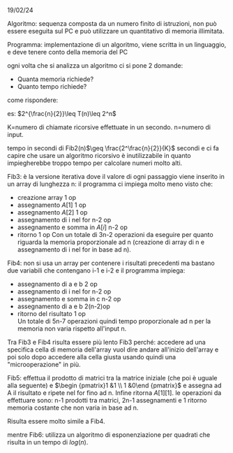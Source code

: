 19/02/24

Algoritmo: sequenza composta da un numero finito di istruzioni, non può essere eseguita sul PC e può utilizzare un quantitativo di memoria illimitata.

Programma: implementazione di un algoritmo, viene scritta in un linguaggio, e deve tenere conto della memoria del PC 

ogni volta che si analizza un algoritmo ci si pone 2 domande:
- Quanta memoria richiede?
- Quanto tempo richiede?

come rispondere:

es: $2^{\frac{n}{2}}\leq T(n)\leq 2^n$

K=numero di chiamate ricorsive effettuate in un secondo.
n=numero di input.

tempo in secondi di Fib2(n)$\geq \frac{2^\frac{n}{2}}{K}$ secondi e ci fa capire che usare un algoritmo ricorsivo è inutilizzabile in quanto impiegherebbe troppo tempo per calcolare numeri molto alti.

Fib3: è la versione iterativa dove il valore di ogni passaggio viene inserito in un array di lunghezza n: il programma ci impiega molto meno visto che:
- creazione array 1 op
- assegnamento $A[1]$ 1 op
- assegnamento $A[2]$ 1 op
- assegnamento di i nel for n-2 op
- assegnamento e somma in $A[i]$ n-2 op
- ritorno 1 op
Con un totale di 3n-2 operazioni da eseguire 
per quanto riguarda la memoria proporzionale ad n (creazione di array di n e assegnamento di i nel for in base ad n).


Fib4:
non si usa un array per contenere i risultati precedenti ma bastano due variabili che contengano i-1 e i-2 
e il programma impiega:
- assegnamento di a e b 2 op
- assegnamento di i nel for n-2 op
- assegnamento e somma in c n-2 op
- assegnamento di a e b 2(n-2)op
- ritorno del risultato 1 op  
  Un totale di 5n-7 operazioni quindi tempo proporzionale ad n
  per la memoria non varia rispetto all'input n.


Tra Fib3 e Fib4 risulta essere più lento Fib3 perché: accedere ad una specifica cella di memoria dell'array vuol dire andare all'inizio dell'array e poi solo dopo accedere alla cella giusta usando quindi una "microoperazione" in più. 

Fib5:
effettua il prodotto di matrici tra la matrice iniziale (che poi è uguale alla seguente) e $\begin {pmatrix}1 &1 \\ 1 &0\end {pmatrix}$
e assegna ad A il risultato e ripete nel for fino ad n. Infine ritorna $A[1][1]$.
le operazioni da effettuare sono: n-1 prodotti tra matrici, 2n-1 assegnamenti e 1 ritorno 
memoria costante che non varia in base ad n.

Risulta essere molto simile a Fib4.


mentre Fib6: utilizza un algoritmo di esponenziazione per quadrati che risulta in un tempo di $log(n)$.


